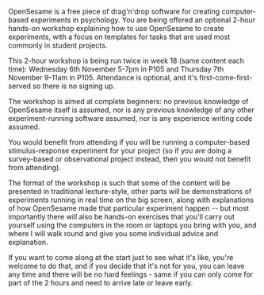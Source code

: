 OpenSesame is a free piece of drag'n'drop software for creating computer-based experiments in psychology. You are being offered an optional 2-hour hands-on workshop explaining how to use OpenSesame to create experiments, with a focus on templates for tasks that are used most commonly in student projects. 

This 2-hour workshop is being run twice in week 18 (same content each time): Wednesday 6th November 5-7pm in P105 and Thursday 7th November 9-11am in P105. Attendance is optional, and it's first-come-first-served so there is no signing up. 

The workshop is aimed at complete beginners: no previous knowledge of OpenSesame itself is assumed, nor is any previous knowledge of any other experiment-running software assumed, nor is any experience writing code assumed.

You would benefit from attending if you will be running a computer-based stimulus-response experiment for your project (so if you are doing a survey-based or observational project instead, then you would not benefit from attending).

The format of the workshop is such that some of the content will be presented in traditional lecture-style, other parts will be demonstrations of experiments running in real time on the big screen, along with explanations of how OpenSesame made that particular experiment happen -- but most importantly there will also be hands-on exercises that you'll carry out yourself using the computers in the room or laptops you bring with you, and where I will walk round and give you some individual advice and explanation.

If you want to come along at the start just to see what it's like, you're welcome to do that, and if you decide that it's not for you, you can leave any time and there will be no hard feelings - same if you can only come for part of the 2 hours and need to arrive late or leave early.

